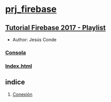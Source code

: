 # [prj_firebase](https://github.com/eacevedof/prj_firebase)

## [Tutorial Firebase 2017 - Playlist](https://www.youtube.com/watch?v=KIp_WKM4BIE&list=PLEtcGQaT56chIjXff_cAEglfe6gBSNFHj)
- Author: Jesús Conde

### [Consola](https://console.firebase.google.com/project/fir-test-2017/database/fir-test-2017/data)
### [Index.html](file:///C:/xampp/htdocs/prj_firebase/index.html)

## indice

1. [Conexión](https://www.youtube.com/watch?v=KIp_WKM4BIE&feature=youtu.be)
